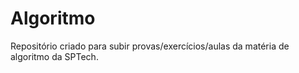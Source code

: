# Algoritmo
Repositório criado para subir provas/exercícios/aulas da matéria de algoritmo da SPTech.
